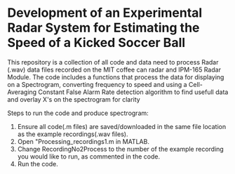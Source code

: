 # Development of an Experimental Radar System for Estimating the Speed of a Kicked Soccer Ball

This repository is a collection of all code and data need to process Radar (.wav) data files recorded on the MIT coffee can radar and IPM-165 Radar Module. The code includes a functions that process the data for displaying on a Spectrogram, converting frequency to speed and using a Cell-Averaging Constant False Alarm Rate detection algorithm to find usefull data and overlay X's on the spectrogram for clarity

Steps to run the code and produce spectrogram:
1. Ensure all code(.m files) are saved/downloaded in the same file location as the example recordings(.wav files).
2. Open "Processing_recordings1.m in MATLAB.
3. Change RecordingNo2Process to the number of the example recording you would like to run, as commented in the code.
4. Run the code.

